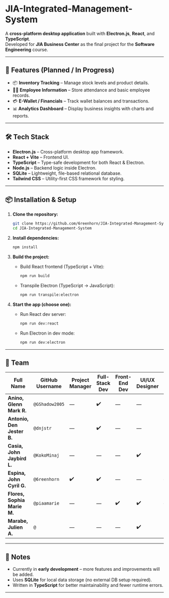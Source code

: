 # JIA-Integrated-Management-System

A **cross-platform desktop application** built with **Electron.js**, **React**, and **TypeScript**.  
Developed for **JIA Business Center** as the final project for the **Software Engineering** course.

---

## 🚀 Features (Planned / In Progress)

* 📦 **Inventory Tracking** – Manage stock levels and product details.
* 👨‍💼 **Employee Information** – Store attendance and basic employee records.
* 💳 **E-Wallet / Financials** – Track wallet balances and transactions.
* 📊 **Analytics Dashboard** – Display business insights with charts and reports.

---

## 🛠️ Tech Stack

* **Electron.js** – Cross-platform desktop app framework.
* **React + Vite** – Frontend UI.
* **TypeScript** – Type-safe development for both React & Electron.
* **Node.js** – Backend logic inside Electron.
* **SQLite** – Lightweight, file-based relational database.
* **Tailwind CSS** – Utility-first CSS framework for styling.

---

## 📦 Installation & Setup

1. **Clone the repository:**

   ```bash
   git clone https://github.com/6reenhorn/JIA-Integrated-Management-System.git
   cd JIA-Integrated-Management-System
   ```

2. **Install dependencies:**

   ```bash
   npm install
   ```

3. **Build the project:**

   * Build React frontend (TypeScript + Vite):

     ```bash
     npm run build
     ```
   * Transpile Electron (TypeScript → JavaScript):

     ```bash
     npm run transpile:electron
     ```

4. **Start the app (choose one):**

   * Run React dev server:

     ```bash
     npm run dev:react
     ```
   * Run Electron in dev mode:

     ```bash
     npm run dev:electron
     ```

---

## 👥 Team

| Full Name                   | GitHub Username | Project Manager | Full-Stack Dev | Front-End Dev | UI/UX Designer | QA | Documentation | Lead Role                       |
| --------------------------- | --------------- | --------------- | -------------- | ------------- | -------------- | -- | ------------- | ------------------------------- |
| **Anino, Glenn Mark R.**    | `@GShadow2005`             | —               | ✔️             | —             | —              | ✔️ | —             | Lead QA                         |
| **Antonio, Den Jester B.**  | `@dnjstr`             | —               | ✔️             | —             | —              | ✔️ | —             | —                               |
| **Casia, John Jaybird L.**  | `@KokoMinaj`             | —               | —              | —             | ✔️             | ✔️ | —             | —                               |
| **Espina, John Cyril G.**   | `@6reenhorn`    | ✔️              | ✔️             | —             | —              | —  | ✔️            | Lead Full-Stack / Documentation |
| **Flores, Sophia Marie M.** | `@piaamarie`             | —               | —              | ✔️            | ✔️             | —  | ✔️            | Lead UI/UX                      |
| **Marabe, Julien A.**       | `@`             | —               | —              | —             | ✔️             | ✔️ | —             | —                               |

---

## 📌 Notes

* Currently in **early development** – more features and improvements will be added.
* Uses **SQLite** for local data storage (no external DB setup required).
* Written in **TypeScript** for better maintainability and fewer runtime errors.

---